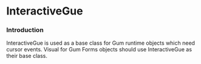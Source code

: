# InteractiveGue

### Introduction

InteractiveGue is used as a base class for Gum runtime objects which need cursor events. Visual for Gum Forms objects should use InteractiveGue as their base class.
